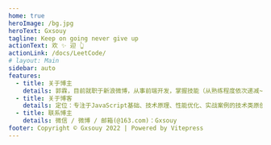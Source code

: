 ```yaml
---
home: true
heroImage: /bg.jpg
heroText: Gxsouy
tagline: Keep on going never give up
actionText: 欢 ✨ 迎 👆
actionLink: /docs/LeetCode/
# layout: Main
sidebar: auto
features:
  - title: 关于博主
    details: 郭霖，目前就职于新浪微博，从事前端开发，掌握技能（从熟练程度依次递减~）：Vue、Node、Ts、Webpack、React、Vite、mongodb等。
  - title: 关于博客
    details: 定位：专注于JavaScript基础、技术原理、性能优化、实战案例的技术类原创文章。
  - title: 联系博主
    details: 微信 / 微博 / 邮箱(@163.com)：Gxsouy
footer: Copyright © Gxsouy 2022 | Powered by Vitepress
---
```

